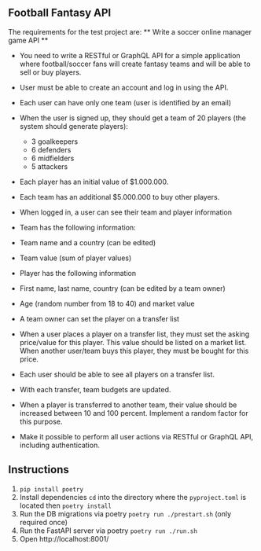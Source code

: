 ## Football Fantasy API

The requirements for the test project are:
** Write a soccer online manager game API **

  * You need to write a RESTful or GraphQL API for a simple application where football/soccer fans will create fantasy teams and will be able to sell or buy players.
  * User must be able to create an account and log in using the API.
  * Each user can have only one team (user is identified by an email)
  * When the user is signed up, they should get a team of 20 players (the system should generate players):
    
    * 3 goalkeepers
    * 6 defenders
    * 6 midfielders
    * 5 attackers
  
  * Each player has an initial value of $1.000.000.
  * Each team has an additional $5.000.000 to buy other players.
  * When logged in, a user can see their team and player information
  * Team has the following information:
  * Team name and a country (can be edited)
  * Team value (sum of player values)
  * Player has the following information
  * First name, last name, country (can be edited by a team owner)
  * Age (random number from 18 to 40) and market value
  * A team owner can set the player on a transfer list
  * When a user places a player on a transfer list, they must set the asking price/value for this player. This value should be listed on a market list. When another user/team buys this player, they must be bought for this price.
  * Each user should be able to see all players on a transfer list.
  * With each transfer, team budgets are updated.
  * When a player is transferred to another team, their value should be increased between 10 and 100 percent. Implement a random factor for this purpose.
  * Make it possible to perform all user actions via RESTful or GraphQL API, including authentication.

## Instructions
1. `pip install poetry`
2. Install dependencies `cd` into the directory where the `pyproject.toml` is located then `poetry install`
3. Run the DB migrations via poetry `poetry run ./prestart.sh` (only required once)
4. Run the FastAPI server via poetry `poetry run ./run.sh`
5. Open http://localhost:8001/